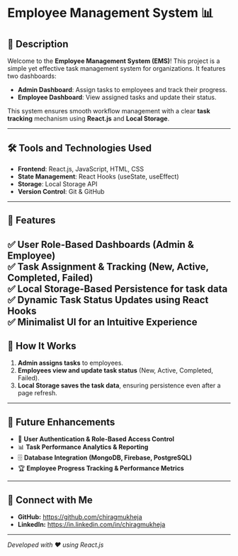 # Employee Management System 📊

## 📝 Description
Welcome to the **Employee Management System (EMS)**! This project is a simple yet effective task management system for organizations. It features two dashboards:

- **Admin Dashboard**: Assign tasks to employees and track their progress.
- **Employee Dashboard**: View assigned tasks and update their status.

This system ensures smooth workflow management with a clear **task tracking** mechanism using **React.js** and **Local Storage**.

---

## 🛠️ Tools and Technologies Used
- **Frontend**: React.js, JavaScript, HTML, CSS
- **State Management**: React Hooks (useState, useEffect)
- **Storage**: Local Storage API
- **Version Control**: Git & GitHub

---

## 📃 Features
✅ **User Role-Based Dashboards** (Admin & Employee)  
✅ **Task Assignment & Tracking** (New, Active, Completed, Failed)  
✅ **Local Storage-Based Persistence** for task data  
✅ **Dynamic Task Status Updates** using React Hooks  
✅ **Minimalist UI for an Intuitive Experience**  
---

## 🚀 How It Works
1. **Admin assigns tasks** to employees.
2. **Employees view and update task status** (New, Active, Completed, Failed).
3. **Local Storage saves the task data**, ensuring persistence even after a page refresh.

---

## 🌟 Future Enhancements
- 🔐 **User Authentication & Role-Based Access Control**
- 📊 **Task Performance Analytics & Reporting**
- 🗄️ **Database Integration (MongoDB, Firebase, PostgreSQL)**
- 🏆 **Employee Progress Tracking & Performance Metrics**

---

## 🤝 Connect with Me
- **GitHub:** https://github.com/chiragmukheja
- **LinkedIn:** https://in.linkedin.com/in/chiragmukheja

---

_Developed with ❤️ using React.js_
